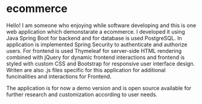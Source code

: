 # ecommerce

Hello! I am someone who enjoying while software developing and this is one web application which demonstarate a ecommerce.
I developed it using Java Spring Boot for backend and for database is used PostgreSQL.
In application is implemented Spring Security to authenticate and authorize users.
For frontend is used Thymeleaf for server-side HTML rendering 
combined with jQuery for dynamic frontend interactions and frontend is styled with custom CSS and Bootstrap for responsive user interface design.
Writen are also .js files specific for this application for additional funcinalities and interactions for Frontend.

The application is for now a demo version and is open source available for further research and customization according to user needs.
